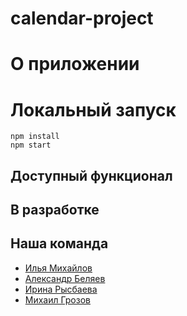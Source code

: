 # calendar-project

# О приложении

# Локальный запуск
    npm install
    npm start
    
## Доступный функционал


## В разработке

## Наша команда
* [Илья Михайлов](https://github.com/ilya-mikhaylov)
* [Александр Беляев](https://github.com/AVBelyaef)
* [Ирина Рысбаева](https://github.com/irysbaeva)
* [Михаил Грозов](https://github.com/magroz)

